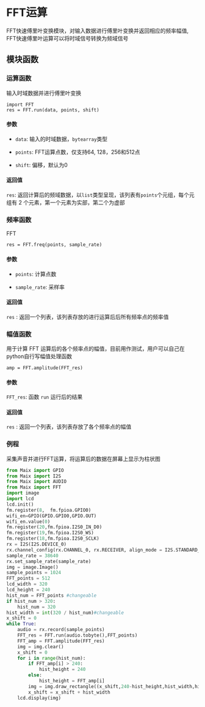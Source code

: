 FFT运算
============
FFT快速傅里叶变换模块，对输入数据进行傅里叶变换并返回相应的频率幅值, FFT快速傅里叶运算可以将时域信号转换为频域信号

## 模块函数

###  运算函数

输入时域数据并进行傅里叶变换

```
import FFT
res = FFT.run(data, points, shift)
```

####  参数

* `data`: 输入的时域数据，`bytearray`类型  

* `points`: FFT运算点数，仅支持64, 128，256和512点

* `shift`: 偏移，默认为0  

####  返回值

`res`: 返回计算后的频域数据，以`list`类型呈现，该列表有`points`个元组，每个元组有 2 个元素，第一个元素为实部，第二个为虚部 

### 频率函数

FFT

```
res = FFT.freq(points, sample_rate)
```

####  参数

* `points`: 计算点数

* `sample_rate`: 采样率

####  返回值

`res` : 返回一个列表，该列表存放的进行运算后后所有频率点的频率值

### 幅值函数

用于计算 FFT 运算后的各个频率点的幅值，目前用作测试，用户可以自己在python自行写幅值处理函数

```
amp = FFT.amplitude(FFT_res)
```

#### 参数

`FFT_res`: 函数 `run` 运行后的结果


#### 返回值

`res` : 返回一个列表，该列表存放了各个频率点的幅值

### 例程

采集声音并进行FFT运算，将运算后的数据在屏幕上显示为柱状图

```python
from Maix import GPIO
from Maix import I2S
from Maix import AUDIO
from Maix import FFT
import image
import lcd
lcd.init()
fm.register(8,  fm.fpioa.GPIO0)
wifi_en=GPIO(GPIO.GPIO0,GPIO.OUT)
wifi_en.value(0)
fm.register(20,fm.fpioa.I2S0_IN_D0)
fm.register(19,fm.fpioa.I2S0_WS)
fm.register(18,fm.fpioa.I2S0_SCLK)
rx = I2S(I2S.DEVICE_0)
rx.channel_config(rx.CHANNEL_0, rx.RECEIVER, align_mode = I2S.STANDARD_MODE)
sample_rate = 38640
rx.set_sample_rate(sample_rate)
img = image.Image()
sample_points = 1024
FFT_points = 512
lcd_width = 320
lcd_height = 240
hist_num = FFT_points #changeable
if hist_num > 320:
    hist_num = 320
hist_width = int(320 / hist_num)#changeable
x_shift = 0
while True:
    audio = rx.record(sample_points)
    FFT_res = FFT.run(audio.tobyte(),FFT_points)
    FFT_amp = FFT.amplitude(FFT_res)
    img = img.clear()
    x_shift = 0
    for i in range(hist_num):
        if FFT_amp[i] > 240:
            hist_height = 240
        else:
            hist_height = FFT_amp[i]
        img = img.draw_rectangle((x_shift,240-hist_height,hist_width,hist_height),[255,255,255],2,True)
        x_shift = x_shift + hist_width
    lcd.display(img)
```